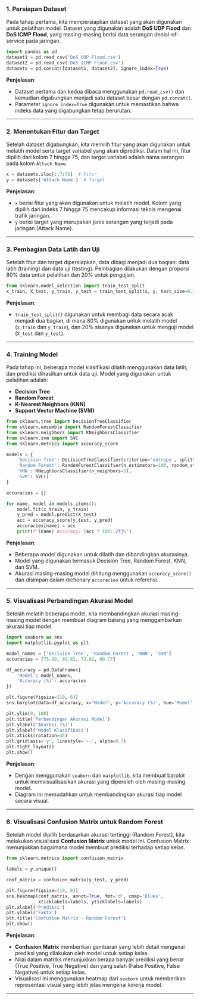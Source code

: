 ### 1. **Persiapan Dataset**

Pada tahap pertama, kita mempersiapkan dataset yang akan digunakan untuk pelatihan model. Dataset yang digunakan adalah **DoS UDP Flood** dan **DoS ICMP Flood**, yang masing-masing berisi data serangan denial-of-service pada jaringan.

```python
import pandas as pd
dataset1 = pd.read_csv('DoS UDP Flood.csv')
dataset2 = pd.read_csv('DoS ICMP Flood.csv')
datasets = pd.concat([dataset1, dataset2], ignore_index=True)
```

**Penjelasan**:

* Dataset pertama dan kedua dibaca menggunakan `pd.read_csv()` dan kemudian digabungkan menjadi satu dataset besar dengan `pd.concat()`.
* Parameter `ignore_index=True` digunakan untuk memastikan bahwa indeks data yang digabungkan tetap berurutan.

---

### 2. **Menentukan Fitur dan Target**

Setelah dataset digabungkan, kita memilih fitur yang akan digunakan untuk melatih model serta target variabel yang akan diprediksi. Dalam hal ini, fitur dipilih dari kolom 7 hingga 75, dan target variabel adalah nama serangan pada kolom `Attack Name`.

```python
x = datasets.iloc[:,7:76]  # Fitur
y = datasets['Attack Name']  # Target
```

**Penjelasan**:

* `x` berisi fitur yang akan digunakan untuk melatih model. Kolom yang dipilih dari indeks 7 hingga 75 mencakup informasi teknis mengenai trafik jaringan.
* `y` berisi target yang merupakan jenis serangan yang terjadi pada jaringan (Attack Name).

---

### 3. **Pembagian Data Latih dan Uji**

Setelah fitur dan target dipersiapkan, data dibagi menjadi dua bagian: data latih (training) dan data uji (testing). Pembagian dilakukan dengan proporsi 80% data untuk pelatihan dan 20% untuk pengujian.

```python
from sklearn.model_selection import train_test_split
x_train, X_test, y_train, y_test = train_test_split(x, y, test_size=0.2, random_state=42)
```

**Penjelasan**:

* `train_test_split()` digunakan untuk membagi data secara acak menjadi dua bagian, di mana 80% digunakan untuk melatih model (`x_train` dan `y_train`), dan 20% sisanya digunakan untuk menguji model (`X_test` dan `y_test`).

---

### 4. **Training Model**

Pada tahap ini, beberapa model klasifikasi dilatih menggunakan data latih, dan prediksi dihasilkan untuk data uji. Model yang digunakan untuk pelatihan adalah:

* **Decision Tree**
* **Random Forest**
* **K-Nearest Neighbors (KNN)**
* **Support Vector Machine (SVM)**

```python
from sklearn.tree import DecisionTreeClassifier
from sklearn.ensemble import RandomForestClassifier
from sklearn.neighbors import KNeighborsClassifier
from sklearn.svm import SVC
from sklearn.metrics import accuracy_score

models = {
    'Decision Tree': DecisionTreeClassifier(criterion='entropy', splitter='random', random_state=42),
    'Random Forest': RandomForestClassifier(n_estimators=100, random_state=42),
    'KNN': KNeighborsClassifier(n_neighbors=5),
    'SVM': SVC()
}

accuracies = {}

for name, model in models.items():
    model.fit(x_train, y_train)
    y_pred = model.predict(X_test)
    acc = accuracy_score(y_test, y_pred)
    accuracies[name] = acc
    print(f"{name} Accuracy: {acc * 100:.2f}%")
```

**Penjelasan**:

* Beberapa model digunakan untuk dilatih dan dibandingkan akurasinya.
* Model yang digunakan termasuk Decision Tree, Random Forest, KNN, dan SVM.
* Akurasi masing-masing model dihitung menggunakan `accuracy_score()` dan disimpan dalam dictionary `accuracies` untuk referensi.

---

### 5. **Visualisasi Perbandingan Akurasi Model**

Setelah melatih beberapa model, kita membandingkan akurasi masing-masing model dengan membuat diagram batang yang menggambarkan akurasi tiap model.

```python
import seaborn as sns
import matplotlib.pyplot as plt

model_names = ['Decision Tree', 'Random Forest', 'KNN', 'SVM']
accuracies = [75.98, 81.82, 72.82, 60.77]

df_accuracy = pd.DataFrame({
    'Model': model_names,
    'Accuracy (%)': accuracies
})

plt.figure(figsize=(10, 6))
sns.barplot(data=df_accuracy, x='Model', y='Accuracy (%)', hue='Model', palette='viridis', legend=False)

plt.ylim(0, 100)
plt.title('Perbandingan Akurasi Model')
plt.ylabel('Akurasi (%)')
plt.xlabel('Model Klasifikasi')
plt.xticks(rotation=45)
plt.grid(axis='y', linestyle='--', alpha=0.7)
plt.tight_layout()
plt.show()
```

**Penjelasan**:

* Dengan menggunakan `seaborn` dan `matplotlib`, kita membuat barplot untuk memvisualisasikan akurasi yang diperoleh oleh masing-masing model.
* Diagram ini memudahkan untuk membandingkan akurasi tiap model secara visual.

---

### 6. **Visualisasi Confusion Matrix untuk Random Forest**

Setelah model dipilih berdasarkan akurasi tertinggi (Random Forest), kita melakukan visualisasi **Confusion Matrix** untuk model ini. Confusion Matrix menunjukkan bagaimana model membuat prediksi terhadap setiap kelas.

```python
from sklearn.metrics import confusion_matrix

labels = y.unique()

conf_matrix = confusion_matrix(y_test, y_pred)

plt.figure(figsize=(10, 8))
sns.heatmap(conf_matrix, annot=True, fmt='d', cmap='Blues',
            xticklabels=labels, yticklabels=labels)
plt.xlabel('Prediksi')
plt.ylabel('Fakta')
plt.title('Confusion Matrix - Random Forest')
plt.show()
```

**Penjelasan**:

* **Confusion Matrix** memberikan gambaran yang lebih detail mengenai prediksi yang dilakukan oleh model untuk setiap kelas.
* Nilai dalam matriks menunjukkan berapa banyak prediksi yang benar (True Positive, True Negative) dan yang salah (False Positive, False Negative) untuk setiap kelas.
* Visualisasi ini menggunakan heatmap dari `seaborn` untuk memberikan representasi visual yang lebih jelas mengenai kinerja model.

---
